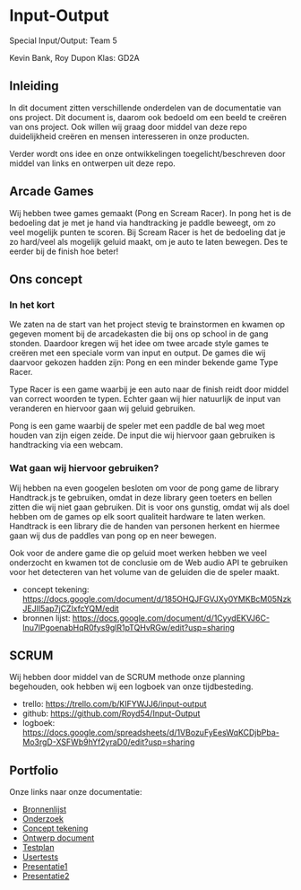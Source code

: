 # Input-Output
Special Input/Output:
Team 5

Kevin Bank, Roy Dupon
Klas: GD2A

## Inleiding
In dit document zitten verschillende onderdelen van de documentatie van ons project.
Dit document is, daarom ook bedoeld om een beeld te creëren van ons project. Ook willen wij graag door middel van deze repo duidelijkheid creëren en mensen interesseren in onze producten.

Verder wordt ons idee en onze ontwikkelingen toegelicht/beschreven door middel van links en ontwerpen uit deze repo. 

## Arcade Games
Wij hebben twee games gemaakt (Pong en Scream Racer). In pong het is de bedoeling dat je met je hand via handtracking je paddle beweegt, om zo veel mogelijk punten te scoren. Bij Scream Racer is het de bedoeling dat je zo hard/veel als mogelijk geluid maakt, om je auto te laten bewegen. Des te eerder bij de finish hoe beter!

## Ons concept
### In het kort
We zaten na de start van het project stevig te brainstormen en kwamen op gegeven moment bij de arcadekasten die bij ons op school in de gang stonden.
Daardoor kregen wij het idee om twee arcade style games te creëren met een speciale vorm van input en output. De games die wij daarvoor gekozen hadden zijn: Pong en een minder bekende game Type Racer. 

Type Racer is een game waarbij je een auto naar de finish reidt door middel van correct woorden te typen. Echter gaan wij hier natuurlijk de input van veranderen en hiervoor gaan wij geluid gebruiken.

Pong is een game waarbij de speler met een paddle de bal weg moet houden van zijn eigen zeide. De input die wij hiervoor gaan gebruiken is handtracking via een webcam.

### Wat gaan wij hiervoor gebruiken?
Wij hebben na even googelen besloten om voor de pong game de library Handtrack.js te gebruiken, omdat in deze library geen toeters en bellen zitten die wij niet gaan gebruiken. Dit is voor ons gunstig, omdat wij als doel hebben om de games op elk soort qualiteit hardware te laten werken. Handtrack is een library die de handen van personen herkent en hiermee gaan wij dus de paddles van pong op en neer bewegen.

Ook voor de andere game die op geluid moet werken hebben we veel onderzocht en kwamen tot de conclusie om de Web audio API te gebruiken voor het detecteren van het volume van de geluiden die de speler maakt.  

* concept tekening: https://docs.google.com/document/d/185OHQJFGVJXy0YMKBcM05NzkJEJIl5ap7jCZlxfcYQM/edit
* bronnen lijst:    https://docs.google.com/document/d/1CyydEKVJ6C-lnu7lPgoenabHqR0fys9glR1pTQHvRGw/edit?usp=sharing

## SCRUM
Wij hebben door middel van de SCRUM methode onze planning begehouden, ook hebben wij een logboek van onze tijdbesteding.

* trello:  https://trello.com/b/KIFYWJJ6/input-output
* github:  https://github.com/Royd54/Input-Output
* logboek: https://docs.google.com/spreadsheets/d/1VBozuFyEesWqKCDjbPba-Mo3rgD-XSFWb9hYf2yraD0/edit?usp=sharing

## Portfolio
Onze links naar onze documentatie:
* [Bronnenlijst](https://docs.google.com/document/d/1CyydEKVJ6C-lnu7lPgoenabHqR0fys9glR1pTQHvRGw/edit?usp=sharing)
* [Onderzoek](https://docs.google.com/document/d/1GPe40tfMmIo6i3QsAkc4c69yjrhEQ8P6UaWsF_lh2K0/edit?usp=sharing)
* [Concept tekening](https://docs.google.com/document/d/185OHQJFGVJXy0YMKBcM05NzkJEJIl5ap7jCZlxfcYQM/edit)
* [Ontwerp document](https://docs.google.com/document/d/1tD-y8Jeer8L-tXEKgZ6O0w0aZGjR9Zusa1yGYPpyCUE/edit?usp=sharing)
* [Testplan](https://docs.google.com/document/d/1L-Zi8mwErN2OiS5saaLDeFwpjJg_TFD-IwgV8BwhQ6g/edit?usp=sharing)
* [Usertests](https://docs.google.com/document/d/1zaC4HPyzmGnLoCzZcwbSJcFoSJdEzc6PR3VL7QJtKTs/edit?usp=sharing)
* [Presentatie1](https://docs.google.com/presentation/d/1QHrS5rwA9RNCy-dvyPjA0hClkADod1XumLWfaX9Zybw/edit?usp=sharing)
* [Presentatie2](https://docs.google.com/presentation/d/1h41hkzS8_fngJ83YE-ZTR_ewmrW7tDrG8HiF8AH8crs/edit?usp=sharing)
